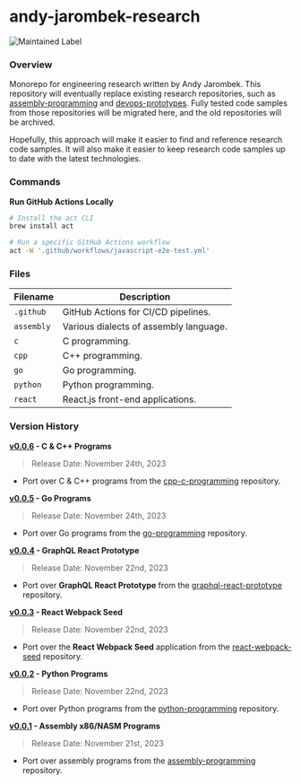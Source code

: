 # andy-jarombek-research

![Maintained Label](https://img.shields.io/badge/Maintained-Yes-brightgreen?style=for-the-badge)

### Overview

Monorepo for engineering research written by Andy Jarombek.  This repository will eventually replace existing 
research repositories, such as [assembly-programming](https://github.com/AJarombek/assembly-programming/) and 
[devops-prototypes](https://github.com/AJarombek/devops-prototypes/).  Fully tested code samples
from those repositories will be migrated here, and the old repositories will be archived.

Hopefully, this approach will make it easier to find and reference research code samples.  It will also make it easier 
to keep research code samples up to date with the latest technologies.

### Commands

**Run GitHub Actions Locally**

```bash
# Install the act CLI
brew install act

# Run a specific GitHub Actions workflow
act -W '.github/workflows/javascript-e2e-test.yml'
```

### Files

| Filename   | Description                            |
|------------|----------------------------------------|
| `.github`  | GitHub Actions for CI/CD pipelines.    |
| `assembly` | Various dialects of assembly language. |
| `c`        | C programming.                         |
| `cpp`      | C++ programming.                       |
| `go`       | Go programming.                        |
| `python`   | Python programming.                    |
| `react`    | React.js front-end applications.       |

### Version History

**[v0.0.6](https://github.com/AJarombek/andy-jarombek-research/tree/v0.0.6) - C & C++ Programs**

> Release Date: November 24th, 2023

* Port over C & C++ programs from the [cpp-c-programming](https://github.com/AJarombek/cpp-c-programming/) 
repository.

**[v0.0.5](https://github.com/AJarombek/andy-jarombek-research/tree/v0.0.5) - Go Programs**

> Release Date: November 24th, 2023

* Port over Go programs from the [go-programming](https://github.com/AJarombek/go-programming/) 
repository.

**[v0.0.4](https://github.com/AJarombek/andy-jarombek-research/tree/v0.0.4) - GraphQL React Prototype**

> Release Date: November 22nd, 2023

* Port over **GraphQL React Prototype** from the [graphql-react-prototype](https://github.com/AJarombek/graphql-react-prototype/) 
repository.

**[v0.0.3](https://github.com/AJarombek/andy-jarombek-research/tree/v0.0.3) - React Webpack Seed**

> Release Date: November 22nd, 2023

* Port over the **React Webpack Seed** application from the 
[react-webpack-seed](https://github.com/AJarombek/react-webpack-seed/) repository.

**[v0.0.2](https://github.com/AJarombek/andy-jarombek-research/tree/v0.0.2) - Python Programs**

> Release Date: November 22nd, 2023

* Port over Python programs from the [python-programming](https://github.com/AJarombek/python-programming/) 
repository.

**[v0.0.1](https://github.com/AJarombek/andy-jarombek-research/tree/v0.0.1) - Assembly x86/NASM Programs**

> Release Date: November 21st, 2023

* Port over assembly programs from the [assembly-programming](https://github.com/AJarombek/assembly-programming/) 
repository.